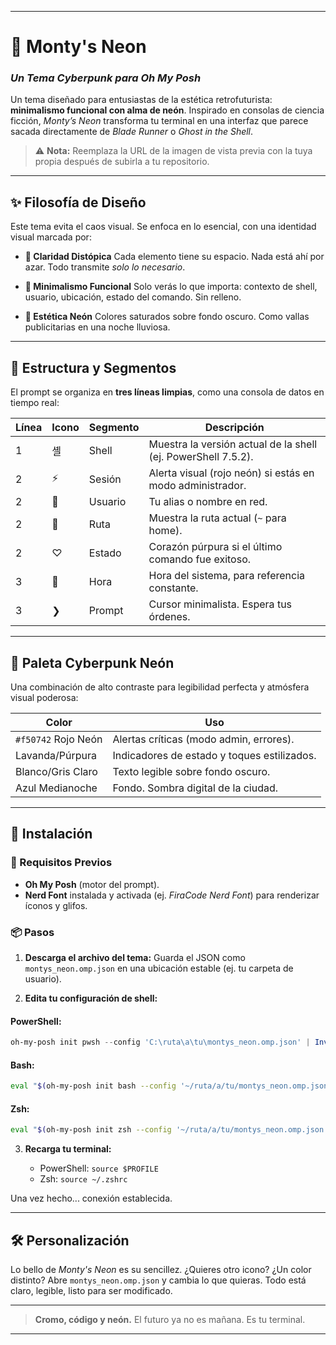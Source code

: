 
---

# 👾 Monty's Neon

### *Un Tema Cyberpunk para Oh My Posh*

Un tema diseñado para entusiastas de la estética retrofuturista: **minimalismo funcional con alma de neón**.
Inspirado en consolas de ciencia ficción, *Monty’s Neon* transforma tu terminal en una interfaz que parece sacada directamente de *Blade Runner* o *Ghost in the Shell*.

> ⚠️ **Nota:** Reemplaza la URL de la imagen de vista previa con la tuya propia después de subirla a tu repositorio.

---

## ✨ Filosofía de Diseño

Este tema evita el caos visual. Se enfoca en lo esencial, con una identidad visual marcada por:

* **🧠 Claridad Distópica**
  Cada elemento tiene su espacio. Nada está ahí por azar. Todo transmite *solo lo necesario*.

* **🔧 Minimalismo Funcional**
  Solo verás lo que importa: contexto de shell, usuario, ubicación, estado del comando. Sin relleno.

* **🌃 Estética Neón**
  Colores saturados sobre fondo oscuro. Como vallas publicitarias en una noche lluviosa.

---

## 🤖 Estructura y Segmentos

El prompt se organiza en **tres líneas limpias**, como una consola de datos en tiempo real:

| Línea | Icono | Segmento | Descripción                                                   |
| ----- | ----- | -------- | ------------------------------------------------------------- |
| 1     | 셸     | Shell    | Muestra la versión actual de la shell (ej. PowerShell 7.5.2). |
| 2     | ⚡     | Sesión   | Alerta visual (rojo neón) si estás en modo administrador.     |
| 2     |      | Usuario  | Tu alias o nombre en red.                                     |
| 2     |      | Ruta     | Muestra la ruta actual (`~` para home).                       |
| 2     | ♡     | Estado   | Corazón púrpura si el último comando fue exitoso.             |
| 3     |      | Hora     | Hora del sistema, para referencia constante.                  |
| 3     | ❯     | Prompt   | Cursor minimalista. Espera tus órdenes.                       |

---

## 🎨 Paleta Cyberpunk Neón

Una combinación de alto contraste para legibilidad perfecta y atmósfera visual poderosa:

| Color               | Uso                                         |
| ------------------- | ------------------------------------------- |
| `#f50742` Rojo Neón | Alertas críticas (modo admin, errores).     |
| Lavanda/Púrpura     | Indicadores de estado y toques estilizados. |
| Blanco/Gris Claro   | Texto legible sobre fondo oscuro.           |
| Azul Medianoche     | Fondo. Sombra digital de la ciudad.         |

---

## 🚀 Instalación

### 🔧 Requisitos Previos

* **Oh My Posh** (motor del prompt).
* **Nerd Font** instalada y activada (ej. *FiraCode Nerd Font*) para renderizar íconos y glifos.

### 📦 Pasos

1. **Descarga el archivo del tema:**
   Guarda el JSON como `montys_neon.omp.json` en una ubicación estable (ej. tu carpeta de usuario).

2. **Edita tu configuración de shell:**

#### PowerShell:

```powershell
oh-my-posh init pwsh --config 'C:\ruta\a\tu\montys_neon.omp.json' | Invoke-Expression
```

#### Bash:

```bash
eval "$(oh-my-posh init bash --config '~/ruta/a/tu/montys_neon.omp.json')"
```

#### Zsh:

```bash
eval "$(oh-my-posh init zsh --config '~/ruta/a/tu/montys_neon.omp.json')"
```

3. **Recarga tu terminal:**

   * PowerShell: `source $PROFILE`
   * Zsh: `source ~/.zshrc`

Una vez hecho... conexión establecida.

---

## 🛠️ Personalización

Lo bello de *Monty's Neon* es su sencillez.
¿Quieres otro icono? ¿Un color distinto?
Abre `montys_neon.omp.json` y cambia lo que quieras.
Todo está claro, legible, listo para ser modificado.

---

> **Cromo, código y neón.**
> El futuro ya no es mañana. Es tu terminal.

---
